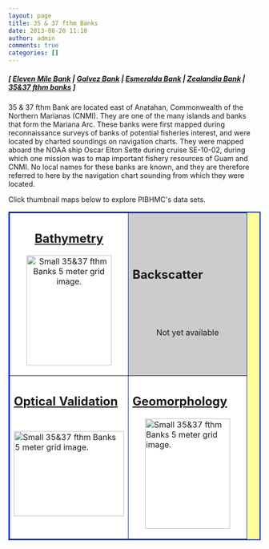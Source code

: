 ```yaml
---
layout: page
title: 35 & 37 fthm Banks
date: 2013-08-20 11:10
author: admin
comments: true
categories: []
---
```

<h5 class="no_margin-top">[ <a href="http://www.soest.hawaii.edu/pibhmc/cms/data-by-location/cnmi-guam/submerged-banks/eleven-mile-bank">Eleven Mile Bank</a> | <span class="style1"><a href="http://www.soest.hawaii.edu/pibhmc/cms/data-by-location/cnmi-guam/submerged-banks/galvez-bank">Galvez Bank</a></span> | <a href="http://www.soest.hawaii.edu/pibhmc/cms/data-by-location/cnmi-guam/submerged-banks/esmeralda-bank">Esmeralda Bank</a></span> | <a href="http://www.soest.hawaii.edu/pibhmc/cms/data-by-location/cnmi-guam/submerged-banks/zealandia-bank">Zealandia Bank</a> | <a href="http://www.soest.hawaii.edu/pibhmc/cms/data-by-location/cnmi-guam/submerged-banks/35-37-fthm-banks">35&37 fthm banks</a> ]</h5>

<p><span class="style6">35 &amp; 37 fthm Bank</span>&nbsp;are located east of Anatahan, Commonwealth of the Northern Marianas (CNMI). They are one of the many islands and banks that form the Mariana Arc. These banks were first mapped during reconnaissance surveys of banks of potential fisheries interest, and were located by charted soundings on navigation charts. They were mapped aboard the NOAA ship Oscar Elton Sette during cruise SE-10-02, during which one mission was to map important fishery resources of Guam and CNMI. No local names for these banks are known, and they are therefore referred to here by the navigation chart sounding from which they were located. <o:p></o:p></p>

<p>Click thumbnail maps below to explore PIBHMC's data sets. </p>

<table bgcolor="#ffff99" border="2" bordercolor="#0033bd" cellpadding="2" cellspacing="4" width="445">

<tbody>

<tr>

<td align="center" bgcolor="#ffffff" height="200" valign="middle" width="220">

<h2 class="no_margin-top-deadlink"><a href="http://www.soest.hawaii.edu/pibhmc/cms/data-by-location/cnmi-guam/submerged-banks/35-37-fthm-banks/35-37-fthm-banks-bathymetry">Bathymetry</a></h2>

<p class="no_margin-top"><a href="http://www.soest.hawaii.edu/pibhmc/cms/data-by-location/cnmi-guam/submerged-banks/35-37-fthm-banks/35-37-fthm-banks-bathymetry"><img src="http://www.soest.hawaii.edu/pibhmc/CNMI_images/35fth_37fth_bank_5m_bathy_2.jpg" alt="Small 35&amp;37 fthm Banks 5 meter grid image." title="Go to Uracas bathymetry page." align="top" border="0" height="220" hspace="25" vspace="0" width="170" /></a></p>

</td>

<td bgcolor="#cccccc" height="200" width="220">

<h2 class="no_margin-top-deadlink">Backscatter</h2>

<p class="no_margin-top">&nbsp;</p>

<p class="no_margin-top">&nbsp;</p>

<div align="center"><span class="notavail">Not yet available</span></div>

</td>

</tr>

<tr>

<td bordercolor="#0066CC" bgcolor="#ffffff" height="220" valign="middle" width="220">

<h2 class="no_margin-top-deadlink"><a href="http://www.soest.hawaii.edu/pibhmc/cms/data-by-location/cnmi-guam/submerged-banks/35-37-fthm-banks/35-37-fthm-banks-optical-validation">Optical Validation</a></h2>

<p class="no_margin-top-deadlink"><a href="http://www.soest.hawaii.edu/pibhmc/cms/data-by-location/cnmi-guam/submerged-banks/35-37-fthm-banks/35-37-fthm-banks-optical-validation"><img style="border: 0px solid ; width: 220px; height: 170px;" src="http://www.soest.hawaii.edu/pibhmc/CNMI_images/TFF_toad_220.jpg" alt="Small 35&amp;37 fthm Banks 5 meter grid image." title="Go to Uracas bathymetry page." align="top" hspace="0" vspace="25" /></a></p>

</td>

<td bgcolor="#ffffff" height="220" valign="middle" width="220">

<h2 class="no_margin-top-deadlink"><a href="http://www.soest.hawaii.edu/pibhmc/cms/data-by-location/cnmi-guam/submerged-banks/35-37-fthm-banks/35-37-fthm-banks-geomorphology">Geomorphology</a></h2>

<p class="no_margin-top"><a href="http://www.soest.hawaii.edu/pibhmc/cms/data-by-location/cnmi-guam/submerged-banks/35-37-fthm-banks/35-37-fthm-banks-geomorphology"><img style="border: 0px solid ; width: 170px; height: 220px;" title="Go to Uracas bathymetry page." alt="Small 35&amp;37 fthm Banks 5 meter grid image." src="http://www.soest.hawaii.edu/pibhmc/CNMI_images/ThirtyFiveThirtySevenFathomBanks_5m_slp_220.jpg" align="top" hspace="25" vspace="0" /></a></p>

</td>

</tr>

</tbody>

</table>
